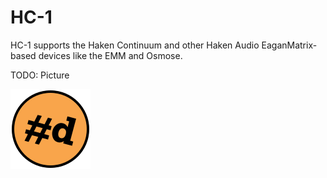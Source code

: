 # HC-1

HC-1 supports the Haken Continuum and other Haken Audio EaganMatrix-based devices like the EMM and Osmose.

TODO: Picture

![pachde (#d) logo](Logo.svg)
